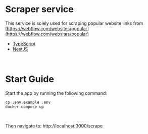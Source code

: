 # Scraper service

This service is solely used for scraping popular website links from [https://webflow.com/websites/popular](https://webflow.com/websites/popular) 

- [TypeScript](https://www.typescriptlang.org/)
- [NestJS](https://nestjs.com/)


<br />

# Start Guide

Start the app by running the following command: 

`cp .env.example .env` <br />
`docker-compose up`

<br />

Then navigate to:  http://localhost:3000/scrape